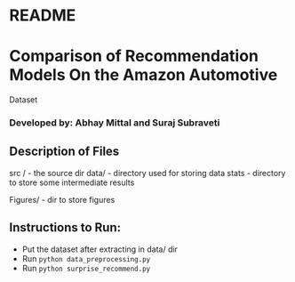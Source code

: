 # README #

# Comparison of Recommendation Models On the Amazon Automotive
Dataset
### Developed by: Abhay Mittal and Suraj Subraveti

## Description of Files
src / - the source dir 
data/ - directory used for storing data
stats - directory to store some intermediate results

Figures/ - dir to store figures

## Instructions to Run:
- Put the dataset after extracting in data/ dir
- Run `python data_preprocessing.py`
- Run  `python surprise_recommend.py`